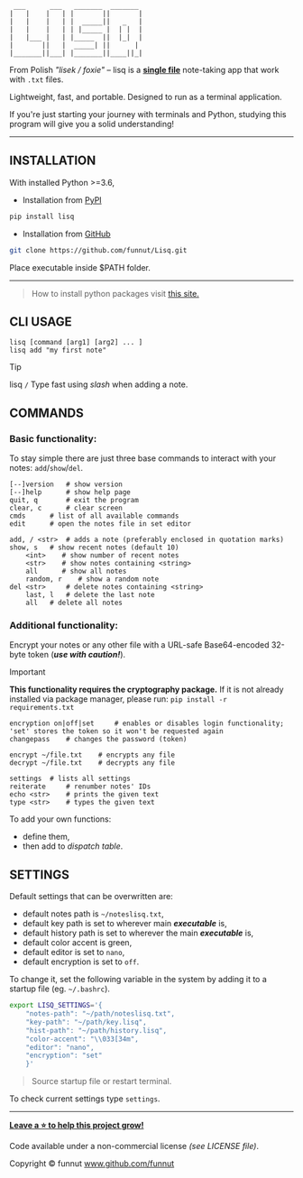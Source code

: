 ```
 ___      ___   _______  _______
|   |    |   | |       ||       |
|   |    |   | |  _____||   _   |
|   |    |   | | |_____ |  | |  |
|   |___ |   | |_____  ||  |_|  |
|       ||   |  _____| ||      |
|_______||___| |_______||____||_|
```

From Polish *"lisek / foxie"* – lisq is a [**single file**](https://github.com/funnut/Lisq/blob/main/src/lisq.py) note-taking app that work with `.txt` files.

Lightweight, fast, and portable. Designed to run as a terminal application.

If you're just starting your journey with terminals and Python, studying this program will give you a solid understanding!

---

## INSTALLATION

With installed Python >=3.6,

+ Installation from [PyPI](https://pypi.org/project/lisq/)

```bash
pip install lisq
```
+ Installation from [GitHub](https://github.com/funnut/Lisq.git)

```bash
git clone https://github.com/funnut/Lisq.git
```
Place executable inside $PATH folder.

---

> How to install python packages visit [this site.](https://packaging.python.org/en/latest/tutorials/installing-packages/)

## CLI USAGE

```
lisq [command [arg1] [arg2] ... ]
lisq add "my first note"
```
> [!TIP]
> lisq `/` Type fast using *slash* when adding a note.

## COMMANDS

### Basic functionality:

To stay simple there are just three base commands to interact with your notes: `add`/`show`/`del`.

```
[--]version   # show version
[--]help      # show help page
quit, q       # exit the program
clear, c      # clear screen
cmds      # list of all available commands
edit      # open the notes file in set editor

add, / <str>  # adds a note (preferably enclosed in quotation marks)
show, s   # show recent notes (default 10)
    <int>    # show number of recent notes
    <str>    # show notes containing <string>
    all      # show all notes
    random, r    # show a random note
del <str>     # delete notes containing <string>
    last, l   # delete the last note
    all   # delete all notes
```

### Additional functionality:

Encrypt your notes or any other file with a URL-safe Base64-encoded 32-byte token (***use with caution!***).
> [!IMPORTANT]
> **This functionality requires the cryptography package.** If it is not already installed via package manager, please run: `pip install -r requirements.txt`

```
encryption on|off|set     # enables or disables login functionality; 'set' stores the token so it won't be requested again
changepass    # changes the password (token)

encrypt ~/file.txt    # encrypts any file
decrypt ~/file.txt    # decrypts any file

settings  # lists all settings
reiterate     # renumber notes' IDs
echo <str>    # prints the given text
type <str>    # types the given text
```
To add your own functions:
   + define them,
   + then add to *dispatch table*.

## SETTINGS

Default settings that can be overwritten are:
   + default notes path is `~/noteslisq.txt`,
   + default key path is set to wherever main ***executable*** is,
   + default history path is set to wherever the main ***executable*** is,
   + default color accent is green,
   + default editor is set to `nano`,
   + default encryption is set to `off`.

To change it, set the following variable in the system by adding it to a startup file (eg. `~/.bashrc`).

```bash
export LISQ_SETTINGS='{
    "notes-path": "~/path/noteslisq.txt",
    "key-path": "~/path/key.lisq",
    "hist-path": "~/path/history.lisq",
    "color-accent": "\\033[34m",
    "editor": "nano",
    "encryption": "set"
    }'
```

> Source startup file or restart terminal.

To check current settings type `settings`.

---

**<a class="github-button" href="https://github.com/funnut/Lisq" data-color-scheme="no-preference: light; light: light; dark: dark;" data-icon="octicon-star" aria-label="Star funnut/Lisq on GitHub">Leave a ⭐ to help this project grow!</a>**

Code available under a non-commercial license *(see LICENSE file)*.

Copyright © funnut www.github.com/funnut
